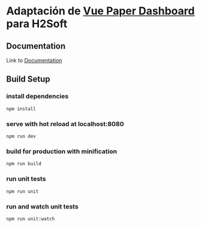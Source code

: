 # Adaptación de [Vue Paper Dashboard](https://cristijora.github.io/vue-paper-dashboard/) para H2Soft

## Documentation
Link to [Documentation](https://cristijora.github.io/vue-paper-dashboard-docs/#/)

## Build Setup

### install dependencies
`npm install`
### serve with hot reload at localhost:8080
`npm run dev`
### build for production with minification
`npm run build`
### run unit tests
`npm run unit`
### run and watch unit tests
`npm run unit:watch`
